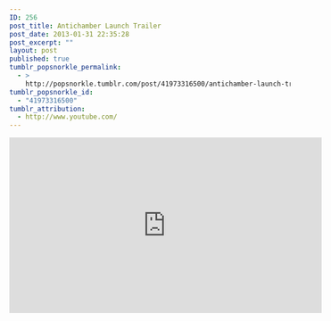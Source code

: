 ```yaml
---
ID: 256
post_title: Antichamber Launch Trailer
post_date: 2013-01-31 22:35:28
post_excerpt: ""
layout: post
published: true
tumblr_popsnorkle_permalink:
  - >
    http://popsnorkle.tumblr.com/post/41973316500/antichamber-launch-trailer-january-31st-2013-on
tumblr_popsnorkle_id:
  - "41973316500"
tumblr_attribution:
  - http://www.youtube.com/
---
```

<iframe width="560" height="315" src="http://www.youtube.com/embed/aGsnm2nOnso" frameborder="0" allowfullscreen></iframe>